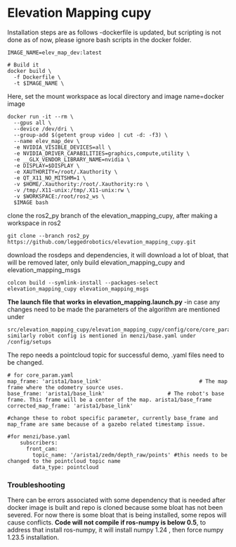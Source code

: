 # Elevation Mapping cupy
Installation steps are as follows 
-dockerfile is updated, but scripting is not done as of now, please ignore bash scripts in the docker folder. 
```
IMAGE_NAME=elev_map_dev:latest

# Build it
docker build \
  -f Dockerfile \
  -t $IMAGE_NAME \
```
Here, set the mount workspace as local directory and image name=docker image
```
docker run -it --rm \
  --gpus all \
  --device /dev/dri \
  --group-add $(getent group video | cut -d: -f3) \
  --name elev_map_dev \
  -e NVIDIA_VISIBLE_DEVICES=all \
  -e NVIDIA_DRIVER_CAPABILITIES=graphics,compute,utility \
  -e __GLX_VENDOR_LIBRARY_NAME=nvidia \
  -e DISPLAY=$DISPLAY \
  -e XAUTHORITY=/root/.Xauthority \
  -e QT_X11_NO_MITSHM=1 \
  -v $HOME/.Xauthority:/root/.Xauthority:ro \
  -v /tmp/.X11-unix:/tmp/.X11-unix:rw \
  -v $WORKSPACE:/root/ros2_ws \
  $IMAGE bash

```
clone the ros2_py branch of the elevation_mapping_cupy, after making a workspace in ros2 
```
git clone --branch ros2_py https://github.com/leggedrobotics/elevation_mapping_cupy.git
```
download the rosdeps and dependencies, it will download a lot of bloat, that will be removed later, only build elevation_mapping_cupy and elevation_mapping_msgs
```
colcon build --symlink-install --packages-select elevation_mapping_cupy elevation_mapping_msgs
```
**The launch file that works in elevation_mapping.launch.py** 
-in case any changes need to be made the parameters of the algorithm are mentioned under
```
src/elevation_mapping_cupy/elevation_mapping_cupy/config/core/core_param.yaml, 
similarly robot config is mentioned in menzi/base.yaml under /config/setups 
```
The repo needs a pointcloud topic for successful demo, .yaml files need to be changed. 
```
# for core_param.yaml
map_frame: 'arista1/base_link'                               # The map frame where the odometry source uses.
base_frame: 'arista1/base_link'                    # The robot's base frame. This frame will be a center of the map. arista1/base_frame
corrected_map_frame: 'arista1/base_link'

#change these to robot specific parameter, currently base_frame and map_frame are same because of a gazebo related timestamp issue.

#for menzi/base.yaml
    subscribers:
      front_cam:
        topic_name: '/arista1/zedm/depth_raw/points' #this needs to be changed to the pointcloud topic name 
        data_type: pointcloud
```

### Troubleshooting
There can be errors associated with some dependency that is needed after docker image is built and repo is cloned because some bloat has not been severed. For now there is some bloat that is being installed, some repos will cause conflicts. **Code will not compile if ros-numpy is below 0.5**, to address that install ros-numpy, it will install numpy 1.24 , then force numpy 1.23.5 installation.


